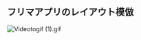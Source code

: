 ## フリマアプリのレイアウト模倣

![Videotogif (1).gif](https://qiita-image-store.s3.ap-northeast-1.amazonaws.com/0/2883687/a9c25089-30fb-5256-906d-94acdc06e869.gif)
